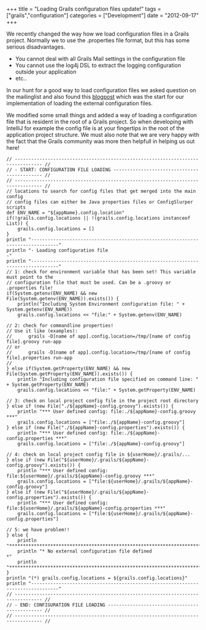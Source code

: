 +++
title 		= "Loading Grails configuration files update!"
tags 		= ["grails","configuration"]
categories	= ["Development"]
date		= "2012-09-17"
+++

We recently changed the way how we load configuration files in a Grails project. Normally we to use the .properties file format, but this has some serious disadvantages.

* You cannot deal with all Grails Mail settings in the configuration file
* You cannot use the log4j DSL to extract the logging configuration outside your application
* etc..

In our hunt for a good way to load configuration files we asked question on the mailinglist and also found this [blogpost](http://www.baselogic.com/blog/development/java-javaee-j2ee/getting-grails-external-configuration-working-in-the-real-world/) which was the start for our implementation of loading the external configuration files. 

We modified some small things and added a way of loading a configuration file that is resident in the root of a Grails project. So when developing with IntelliJ for example the config file is at your fingertips in the root of the application project structure. We must also note that we are very happy with the fact that the Grails community was more then helpfull in helping us out here!

	// -------------------------------------------------------------------------------- //
	// - START: CONFIGURATION FILE LOADING -------------------------------------------- //
	// -------------------------------------------------------------------------------- //
	// locations to search for config files that get merged into the main config
	// config files can either be Java properties files or ConfigSlurper scripts
	def ENV_NAME = "${appName}.config.location"
	if(!grails.config.locations || !(grails.config.locations instanceof List)) {
	    grails.config.locations = []
	}
	println "--------------------------------------------------------------------------------"
	println "- Loading configuration file                                                   -"
	println "--------------------------------------------------------------------------------"
	// 1: check for environment variable that has been set! This variable must point to the
	// configuration file that must be used. Can be a .groovy or .properties file!
	if(System.getenv(ENV_NAME) && new File(System.getenv(ENV_NAME)).exists()) {
	    println("Including System Environment configuration file: " + System.getenv(ENV_NAME))
	    grails.config.locations << "file:" + System.getenv(ENV_NAME)

	// 2: check for commandline properties!
	// Use it like (examples):
	//      grails -D[name of app].config.location=/tmp/[name of config file].groovy run-app
	// or
	//      grails -D[name of app].config.location=/tmp/[name of config file].properties run-app
	//
	} else if(System.getProperty(ENV_NAME) && new File(System.getProperty(ENV_NAME)).exists()) {
	    println "Including configuration file specified on command line: " + System.getProperty(ENV_NAME)
	    grails.config.locations << "file:" + System.getProperty(ENV_NAME)

	// 3: check on local project config file in the project root directory
	} else if (new File("./${appName}-config.groovy").exists()) {
	    println "*** User defined config: file:./${appName}-config.groovy ***"
	    grails.config.locations = ["file:./${appName}-config.groovy"]
	} else if (new File("./${appName}-config.properties").exists()) {
	    println "*** User defined config: file:./${appName}-config.properties ***"
	    grails.config.locations = ["file:./${appName}-config.groovy"]

	// 4: check on local project config file in ${userHome}/.grails/...
	} else if (new File("${userHome}/.grails/${appName}-config.groovy").exists()) {
	    println "*** User defined config: file:${userHome}/.grails/${appName}-config.groovy ***"
	    grails.config.locations = ["file:${userHome}/.grails/${appName}-config.groovy"]
	} else if (new File("${userHome}/.grails/${appName}-config.properties").exists()) {
	    println "*** User defined config: file:${userHome}/.grails/${appName}-config.properties ***"
	    grails.config.locations = ["file:${userHome}/.grails/${appName}-config.properties"]

	// 5: we have problem!!
	} else {
	    println "********************************************************************************"
	    println "* No external configuration file defined                                       *"
	    println "********************************************************************************"
	}
	println "(*) grails.config.locations = ${grails.config.locations}"
	println "--------------------------------------------------------------------------------"
	// -------------------------------------------------------------------------------- //
	// - END: CONFIGURATION FILE LOADING ---------------------------------------------- //
	// -------------------------------------------------------------------------------- //